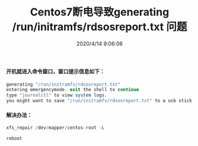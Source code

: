 ﻿---
title: Centos7断电导致generating /run/initramfs/rdsosreport.txt 问题
tags: [linux]
categories: Linux
description: Centos7断电导致generating /run/initramfs/rdsosreport.txt 问题
date: 2020/4/14 9:06:08
---

#### 开机就进入命令窗口，窗口提示信息如下：

```php
generating "/run/initramfs/rdsosreport.txt"
entering emergencymode. exit the shell to continue
type "journalctl" to view system logs.
you might want to save "/run/initramfs/rdsosreport.txt" to a usb stick or /boot after mounting them and attach it to a bug report.

```

#### 解决办法：
```php
xfs_repair /dev/mapper/centos-root -L

```

```php
reboot

```
